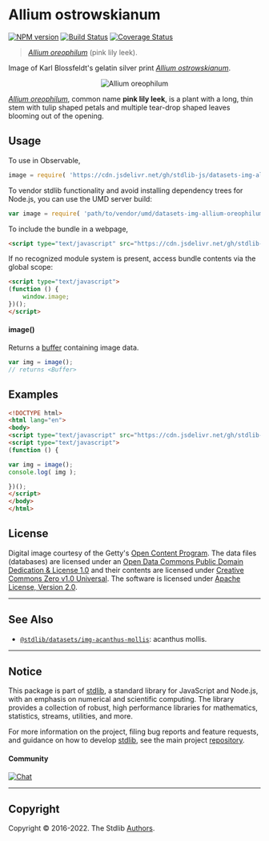 <!--

@license Apache-2.0

Copyright (c) 2018 The Stdlib Authors.

Licensed under the Apache License, Version 2.0 (the "License");
you may not use this file except in compliance with the License.
You may obtain a copy of the License at

   http://www.apache.org/licenses/LICENSE-2.0

Unless required by applicable law or agreed to in writing, software
distributed under the License is distributed on an "AS IS" BASIS,
WITHOUT WARRANTIES OR CONDITIONS OF ANY KIND, either express or implied.
See the License for the specific language governing permissions and
limitations under the License.

-->

# Allium ostrowskianum

[![NPM version][npm-image]][npm-url] [![Build Status][test-image]][test-url] [![Coverage Status][coverage-image]][coverage-url] <!-- [![dependencies][dependencies-image]][dependencies-url] -->

> [_Allium oreophilum_][@blossfeldt:1928b] (pink lily leek).

<section class="intro">

Image of Karl Blossfeldt's gelatin silver print [_Allium ostrowskianum_][@blossfeldt:1928b].

<!-- <image align="center" src="./data/image.jpg" alt="Allium oreophilum"> -->

<div class="image" align="center">
    <img src="https://cdn.jsdelivr.net/gh/stdlib-js/stdlib@0ecba7517853b9d2285fb7f1cc37745c3f0b335b/lib/node_modules/@stdlib/datasets/img-allium-oreophilum/data/image.jpg" alt="Allium oreophilum">
    <br>
</div>

<!-- </image> -->

[_Allium oreophilum_][@blossfeldt:1928b], common name **pink lily leek**, is a plant with a long, thin stem with tulip shaped petals and multiple tear-drop shaped leaves blooming out of the opening.

</section>

<!-- /.intro -->



<section class="usage">

## Usage

To use in Observable,

```javascript
image = require( 'https://cdn.jsdelivr.net/gh/stdlib-js/datasets-img-allium-oreophilum@umd/browser.js' )
```

To vendor stdlib functionality and avoid installing dependency trees for Node.js, you can use the UMD server build:

```javascript
var image = require( 'path/to/vendor/umd/datasets-img-allium-oreophilum/index.js' )
```

To include the bundle in a webpage,

```html
<script type="text/javascript" src="https://cdn.jsdelivr.net/gh/stdlib-js/datasets-img-allium-oreophilum@umd/browser.js"></script>
```

If no recognized module system is present, access bundle contents via the global scope:

```html
<script type="text/javascript">
(function () {
    window.image;
})();
</script>
```

#### image()

Returns a [buffer][@stdlib/buffer/ctor] containing image data.

```javascript
var img = image();
// returns <Buffer>
```

</section>

<!-- /.usage -->

<section class="examples">

<!-- TODO: more creative example. -->

## Examples

<!-- eslint no-undef: "error" -->

```html
<!DOCTYPE html>
<html lang="en">
<body>
<script type="text/javascript" src="https://cdn.jsdelivr.net/gh/stdlib-js/datasets-img-allium-oreophilum@umd/browser.js"></script>
<script type="text/javascript">
(function () {

var img = image();
console.log( img );

})();
</script>
</body>
</html>
```

</section>

<!-- /.examples -->



<!-- <license> -->

## License

Digital image courtesy of the Getty's [Open Content Program][getty-open-content]. The data files (databases) are licensed under an [Open Data Commons Public Domain Dedication & License 1.0][pddl-1.0] and their contents are licensed under [Creative Commons Zero v1.0 Universal][cc0]. The software is licensed under [Apache License, Version 2.0][apache-license].

<!-- </license> -->

<!-- Section for related `stdlib` packages. Do not manually edit this section, as it is automatically populated. -->

<section class="related">

* * *

## See Also

-   <span class="package-name">[`@stdlib/datasets/img-acanthus-mollis`][@stdlib/datasets/img-acanthus-mollis]</span><span class="delimiter">: </span><span class="description">acanthus mollis.</span>

</section>

<!-- /.related -->

<!-- Section for all links. Make sure to keep an empty line after the `section` element and another before the `/section` close. -->


<section class="main-repo" >

* * *

## Notice

This package is part of [stdlib][stdlib], a standard library for JavaScript and Node.js, with an emphasis on numerical and scientific computing. The library provides a collection of robust, high performance libraries for mathematics, statistics, streams, utilities, and more.

For more information on the project, filing bug reports and feature requests, and guidance on how to develop [stdlib][stdlib], see the main project [repository][stdlib].

#### Community

[![Chat][chat-image]][chat-url]

---

## Copyright

Copyright &copy; 2016-2022. The Stdlib [Authors][stdlib-authors].

</section>

<!-- /.stdlib -->

<!-- Section for all links. Make sure to keep an empty line after the `section` element and another before the `/section` close. -->

<section class="links">

[npm-image]: http://img.shields.io/npm/v/@stdlib/datasets-img-allium-oreophilum.svg
[npm-url]: https://npmjs.org/package/@stdlib/datasets-img-allium-oreophilum

[test-image]: https://github.com/stdlib-js/datasets-img-allium-oreophilum/actions/workflows/test.yml/badge.svg?branch=main
[test-url]: https://github.com/stdlib-js/datasets-img-allium-oreophilum/actions/workflows/test.yml?query=branch:main

[coverage-image]: https://img.shields.io/codecov/c/github/stdlib-js/datasets-img-allium-oreophilum/main.svg
[coverage-url]: https://codecov.io/github/stdlib-js/datasets-img-allium-oreophilum?branch=main

<!--

[dependencies-image]: https://img.shields.io/david/stdlib-js/datasets-img-allium-oreophilum.svg
[dependencies-url]: https://david-dm.org/stdlib-js/datasets-img-allium-oreophilum/main

-->

[chat-image]: https://img.shields.io/gitter/room/stdlib-js/stdlib.svg
[chat-url]: https://gitter.im/stdlib-js/stdlib/

[stdlib]: https://github.com/stdlib-js/stdlib

[stdlib-authors]: https://github.com/stdlib-js/stdlib/graphs/contributors

[umd]: https://github.com/umdjs/umd
[es-module]: https://developer.mozilla.org/en-US/docs/Web/JavaScript/Guide/Modules

[deno-url]: https://github.com/stdlib-js/datasets-img-allium-oreophilum/tree/deno
[umd-url]: https://github.com/stdlib-js/datasets-img-allium-oreophilum/tree/umd
[esm-url]: https://github.com/stdlib-js/datasets-img-allium-oreophilum/tree/esm
[branches-url]: https://github.com/stdlib-js/datasets-img-allium-oreophilum/blob/main/branches.md

[getty-open-content]: http://www.getty.edu/about/opencontent.html

[pddl-1.0]: http://opendatacommons.org/licenses/pddl/1.0/

[cc0]: https://creativecommons.org/publicdomain/zero/1.0

[apache-license]: https://www.apache.org/licenses/LICENSE-2.0

[@blossfeldt:1928b]: http://www.getty.edu/art/collection/objects/35448/karl-blossfeldt-allium-ostrowskianum-knoblauchpflanze-german-1928/

[@stdlib/buffer/ctor]: https://github.com/stdlib-js/buffer-ctor/tree/umd

<!-- <related-links> -->

[@stdlib/datasets/img-acanthus-mollis]: https://github.com/stdlib-js/datasets-img-acanthus-mollis/tree/umd

<!-- </related-links> -->

</section>

<!-- /.links -->

